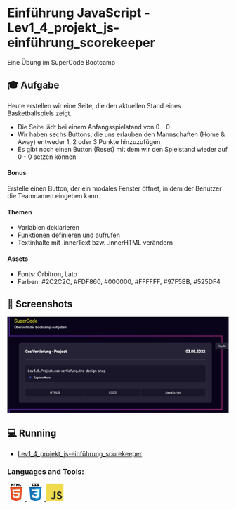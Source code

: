 # Einführung JavaScript - Lev1_4_projekt_js-einführung_scorekeeper

Eine Übung im SuperCode Bootcamp

## 🎓 Aufgabe

Heute erstellen wir eine Seite, die den aktuellen Stand eines Basketballspiels zeigt.

- Die Seite lädt bei einem Anfangsspielstand von 0 - 0
- Wir haben sechs Buttons, die uns erlauben den Mannschaften (Home & Away) entweder 1, 2 oder 3 Punkte hinzuzufügen
- Es gibt noch einen Button (Reset) mit dem wir den Spielstand wieder auf 0 - 0 setzen können

#### Bonus

Erstelle einen Button, der ein modales Fenster öffnet, in dem der Benutzer die Teamnamen eingeben kann.

#### Themen

- Variablen deklarieren
- Funktionen definieren und aufrufen
- Textinhalte mit .innerText bzw. .innerHTML verändern

#### Assets

- Fonts: Orbitron, Lato
- Farben: #2C2C2C, #FDF860, #000000, #FFFFFF, #97F5BB, #525DF4

## 📸 Screenshots

![App Screenshot](assets/img/screen.png)

## 💻 Running

- [Lev1_4_projekt_js-einführung_scorekeeper](https://mukkez.github.io/Bootcamp/tasks/Day_32/Lev1_4_projekt_js-einführung_scorekeeper/)

<p align="left">
</p>

<h3 align="left">Languages and Tools:</h3>
<p align="left"> <a href="https://www.w3.org/html/" target="_blank" rel="noreferrer"> <img src="https://raw.githubusercontent.com/devicons/devicon/master/icons/html5/html5-original-wordmark.svg" alt="html5" width="40" height="40"/> </a>
<a href="https://www.w3schools.com/css/" target="_blank" rel="noreferrer"> <img src="https://raw.githubusercontent.com/devicons/devicon/master/icons/css3/css3-original-wordmark.svg" alt="css3" width="40" height="40"/> </a> 
<a href="https://www.w3schools.com/css/" target="_blank" rel="noreferrer"> <img src="https://raw.githubusercontent.com/devicons/devicon/master/icons/javascript/javascript-original.svg" alt="css3" width="40" height="40"/> </a> </p>

